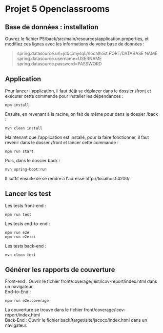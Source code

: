 # Projet 5 Openclassrooms

## Base de données : installation
Ouvrez le fichier P5/back/src/main/resources/application.properties, et modifiez ces lignes avec les informations de votre base de données :  

> spring.datasource.url=jdbc:mysql://localhost:PORT/DATABASE NAME  
> spring.datasource.username=USERNAME    
> spring.datasource.password=PASSWORD

## Application 
Pour lancer l'application, il faut déjà se déplacer dans le dossier /front et exécuter cette commande pour installer les dépendances :  
```
npm install
```
Ensuite, en revenant à la racine, on fait de même pour dans le dossier /back :
```
mvn clean install
```

Maintenant que l'application est installé, pour la faire fonctionner, il faut revenir dans le dosser /front et lancer cette commande : 
```
npm run start
```
Puis, dans le dossier back : 
```
mvn spring-boot:run
```

Il suffit ensuite de se rendre à l'adresse http://localhost:4200/

## Lancer les test
Les tests front-end :
```
npm run test
```
Les tests end-to-end :
```
npm run e2e
npm run e2e:ci
```
Les tests back-end :
```
mvn clean test
```

## Générer les rapports de couverture
Front-end : Ouvrir le fichier front/coverage/jest/lcov-report/index.html dans un navigateur.  
End-to-End : 
```
npm run e2e:coverage
```
La couverture se trouve dans le fichier front/coverage/lcov-report/index.html  
Back-End : Ouvrir le fichier back/target/site/jacoco/index.html dans un navigateur.




